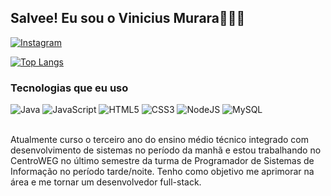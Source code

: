 ## Salvee! Eu sou o Vinicius Murara👨🏻‍💻

[![Instagram](https://img.shields.io/badge/Instagram-E4405F?style=for-the-badge&logo=instagram&logoColor=white)](https://instagram.com/vinimurara_)

[![Top Langs](https://github-readme-stats.vercel.app/api/top-langs/?username=viniciusmurara&layout=pie)](https://github.com/viniciusmurara/github-readme-stats)

### Tecnologias que eu uso

<div>
    <img alt="Java" src="https://img.shields.io/badge/Java-ED8B00?style=for-the-badge&logo=openjdk&logoColor=white">
    <img alt="JavaScript" src="https://img.shields.io/badge/JavaScript-F7DF1E?style=for-the-badge&logo=javascript&logoColor=black">
    <img alt="HTML5" src="https://img.shields.io/badge/HTML5-E34F26?style=for-the-badge&logo=html5&logoColor=white">
    <img alt="CSS3" src="https://img.shields.io/badge/CSS3-1572B6?style=for-the-badge&logo=css3&logoColor=white">
    <img alt="NodeJS" src="https://img.shields.io/badge/Node.js-43853D?style=for-the-badge&logo=node.js&logoColor=white">
    <img alt="MySQL" src="https://img.shields.io/badge/MySQL-005C84?style=for-the-badge&logo=mysql&logoColor=white">
</div><br>

<p>Atualmente curso o terceiro ano do ensino médio técnico integrado com desenvolvimento de sistemas no período da manhã e estou trabalhando no CentroWEG no último semestre da turma de Programador de Sistemas de Informação no período tarde/noite. Tenho como objetivo me aprimorar na área e me tornar um desenvolvedor full-stack.</p>